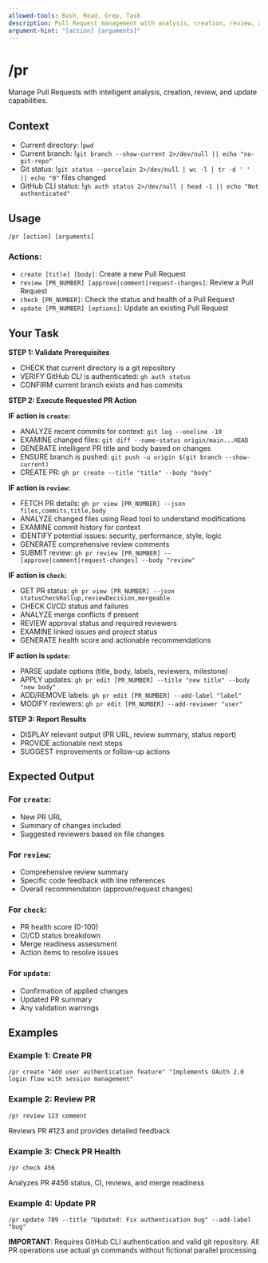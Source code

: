 ```yaml
---
allowed-tools: Bash, Read, Grep, Task
description: Pull Request management with analysis, creation, review, and updates
argument-hint: "[action] [arguments]"
---
```


# /pr

Manage Pull Requests with intelligent analysis, creation, review, and update capabilities.

## Context

- Current directory: !`pwd`
- Current branch: !`git branch --show-current 2>/dev/null || echo "no-git-repo"`
- Git status: !`git status --porcelain 2>/dev/null | wc -l | tr -d ' ' || echo "0"` files changed
- GitHub CLI status: !`gh auth status 2>/dev/null | head -1 || echo "Not authenticated"`

## Usage

```
/pr [action] [arguments]
```

### Actions:

- `create [title] [body]`: Create a new Pull Request
- `review [PR_NUMBER] [approve|comment|request-changes]`: Review a Pull Request  
- `check [PR_NUMBER]`: Check the status and health of a Pull Request
- `update [PR_NUMBER] [options]`: Update an existing Pull Request

## Your Task

**STEP 1: Validate Prerequisites**

- CHECK that current directory is a git repository
- VERIFY GitHub CLI is authenticated: `gh auth status`
- CONFIRM current branch exists and has commits

**STEP 2: Execute Requested PR Action**

**IF action is `create`:**
- ANALYZE recent commits for context: `git log --oneline -10`
- EXAMINE changed files: `git diff --name-status origin/main...HEAD`
- GENERATE intelligent PR title and body based on changes
- ENSURE branch is pushed: `git push -u origin $(git branch --show-current)`
- CREATE PR: `gh pr create --title "title" --body "body"`

**IF action is `review`:**
- FETCH PR details: `gh pr view [PR_NUMBER] --json files,commits,title,body`
- ANALYZE changed files using Read tool to understand modifications
- EXAMINE commit history for context
- IDENTIFY potential issues: security, performance, style, logic
- GENERATE comprehensive review comments
- SUBMIT review: `gh pr review [PR_NUMBER] --[approve|comment|request-changes] --body "review"`

**IF action is `check`:**
- GET PR status: `gh pr view [PR_NUMBER] --json statusCheckRollup,reviewDecision,mergeable`
- CHECK CI/CD status and failures
- ANALYZE merge conflicts if present
- REVIEW approval status and required reviewers
- EXAMINE linked issues and project status
- GENERATE health score and actionable recommendations

**IF action is `update`:**
- PARSE update options (title, body, labels, reviewers, milestone)
- APPLY updates: `gh pr edit [PR_NUMBER] --title "new title" --body "new body"`
- ADD/REMOVE labels: `gh pr edit [PR_NUMBER] --add-label "label"`
- MODIFY reviewers: `gh pr edit [PR_NUMBER] --add-reviewer "user"`

**STEP 3: Report Results**

- DISPLAY relevant output (PR URL, review summary, status report)
- PROVIDE actionable next steps
- SUGGEST improvements or follow-up actions

## Expected Output

### For `create`:
- New PR URL
- Summary of changes included
- Suggested reviewers based on file changes

### For `review`:
- Comprehensive review summary
- Specific code feedback with line references
- Overall recommendation (approve/request changes)

### For `check`:
- PR health score (0-100)
- CI/CD status breakdown
- Merge readiness assessment
- Action items to resolve issues

### For `update`:
- Confirmation of applied changes
- Updated PR summary
- Any validation warnings

## Examples

### Example 1: Create PR
```
/pr create "Add user authentication feature" "Implements OAuth 2.0 login flow with session management"
```

### Example 2: Review PR
```
/pr review 123 comment
```
Reviews PR #123 and provides detailed feedback

### Example 3: Check PR Health  
```
/pr check 456
```
Analyzes PR #456 status, CI, reviews, and merge readiness

### Example 4: Update PR
```
/pr update 789 --title "Updated: Fix authentication bug" --add-label "bug"
```

**IMPORTANT**: Requires GitHub CLI authentication and valid git repository. All PR operations use actual `gh` commands without fictional parallel processing.